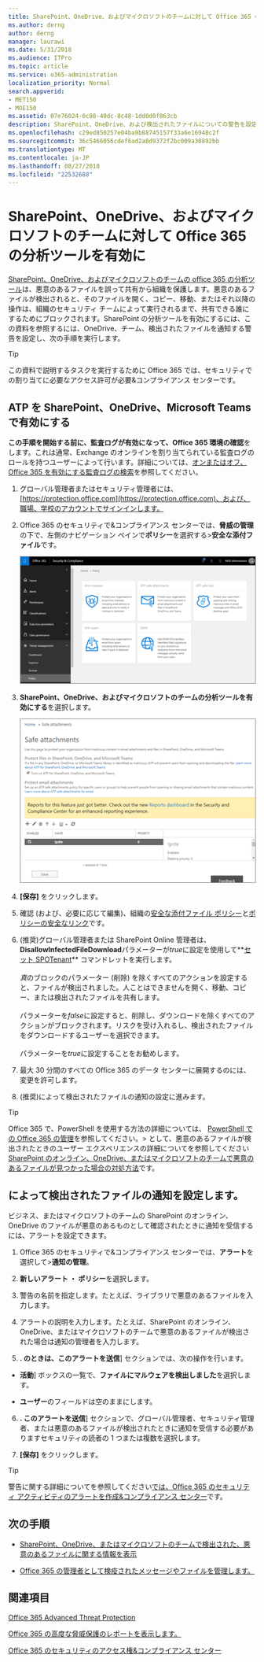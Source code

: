 ```yaml
---
title: SharePoint、OneDrive、およびマイクロソフトのチームに対して Office 365 の分析ツールを有効に
ms.author: derng
author: derng
manager: laurawi
ms.date: 5/31/2018
ms.audience: ITPro
ms.topic: article
ms.service: o365-administration
localization_priority: Normal
search.appverid:
- MET150
- MOE150
ms.assetid: 07e76024-0c80-40dc-8c48-1dd0d0f863cb
description: SharePoint、OneDrive、および検出されたファイルについての警告を設定する方法など、チーム分析ツールを有効にする方法を説明します。
ms.openlocfilehash: c29ed850257e04ba9b88745157f33a6e16948c2f
ms.sourcegitcommit: 36c5466056cdef6ad2a8d9372f2bc009a30892bb
ms.translationtype: MT
ms.contentlocale: ja-JP
ms.lasthandoff: 08/27/2018
ms.locfileid: "22532688"
---
```

# <a name="turn-on-office-365-atp-for-sharepoint-onedrive-and-microsoft-teams"></a>SharePoint、OneDrive、およびマイクロソフトのチームに対して Office 365 の分析ツールを有効に

[SharePoint、OneDrive、およびマイクロソフトのチームの office 365 の分析ツール](atp-for-spo-odb-and-teams.md)は、悪意のあるファイルを誤って共有から組織を保護します。悪意のあるファイルが検出されると、そのファイルを開く、コピー、移動、またはそれ以降の操作は、組織のセキュリティ チームによって実行されるまで、共有できる誰にするためにブロックされます。SharePoint の分析ツールを有効にするには、この資料を参照するには、OneDrive、チーム、検出されたファイルを通知する警告を設定し、次の手順を実行します。 
  
> [!TIP]
> この資料で説明するタスクを実行するために Office 365 では、セキュリティでの割り当てに必要なアクセス許可が必要&amp;コンプライアンス センターです。
  
## <a name="turn-on-atp-for-sharepoint-onedrive-and-microsoft-teams"></a>ATP を SharePoint、OneDrive、Microsoft Teams で有効にする

 **この手順を開始する前に、監査ログが有効になって、Office 365 環境の確認**をします。これは通常、Exchange のオンラインを割り当てられている監査ログのロールを持つユーザーによって行います。詳細については、[オンまたはオフ、Office 365 を有効にする監査ログの検索](turn-audit-log-search-on-or-off.md)を参照してください。
  
1. グローバル管理者またはセキュリティ管理者には、 [https://protection.office.com](https://protection.office.com)、および、職場、学校のアカウントでサインインします。
    
2. Office 365 のセキュリティで&amp;コンプライアンス センターでは、**脅威の管理**の下で、左側のナビゲーション ペインで**ポリシー**を選択する\>**安全な添付ファイル**です。
    
    ![セキュリティ&amp;コンプライアンス センターでは、脅威の管理を選択して\>ポリシー](media/08849c91-f043-4cd1-a55e-d440c86442f2.png)
  
3. **SharePoint、OneDrive、およびマイクロソフトのチームの分析ツールを有効にする**を選択します。
    
    ![オンライン、ビジネス、およびマイクロソフトのチームの OneDrive の SharePoint の高度な脅威保護を有効に](media/48cfaace-59cc-4e60-bf86-05ff6b99bdbf.png)
  
4. **[保存]** をクリックします。
    
5. 確認 (および、必要に応じて編集)、組織の[安全な添付ファイル ポリシー](set-up-atp-safe-attachments-policies.md)と[ポリシーの安全なリンク](set-up-atp-safe-links-policies.md)です。
    
6. (推奨)グローバル管理者または SharePoint Online 管理者は、 **DisallowInfectedFileDownload**パラメーターが*true*に設定を使用して**[セット SPOTenant](https://docs.microsoft.com/powershell/module/sharepoint-online/Set-SPOTenant?view=sharepoint-ps)** コマンドレットを実行します。 </br></br>*真*のブロックのパラメーター (削除) を除くすべてのアクションを設定すると、ファイルが検出されました。人ことはできませんを開く、移動、コピー、または検出されたファイルを共有します。</br></br>パラメーターを*false*に設定すると、削除し、ダウンロードを除くすべてのアクションがブロックされます。リスクを受け入れるし、検出されたファイルをダウンロードするユーザーを選択できます。</br></br>パラメーターを*true*に設定することをお勧めします。 
   
7. 最大 30 分間のすべての Office 365 のデータ センターに展開するのには、変更を許可します。
    
8. (推奨)によって検出されたファイルの通知の設定に進みます。
    
> [!TIP]
> Office 365 で、PowerShell を使用する方法の詳細については、 [PowerShell での Office 365 の管理](https://docs.microsoft.com/office365/enterprise/powershell/manage-office-365-with-office-365-powershell)を参照してください。> として、悪意のあるファイルが検出されたときのユーザー エクスペリエンスの詳細についてを参照してください[SharePoint のオンライン、OneDrive、またはマイクロソフトのチームで悪意のあるファイルが見つかった場合の対処方法](https://support.office.com/article/01e902ad-a903-4e0f-b093-1e1ac0c37ad2)です。 
  
## <a name="set-up-alerts-for-detected-files"></a>によって検出されたファイルの通知を設定します。

ビジネス、またはマイクロソフトのチームの SharePoint のオンライン、OneDrive のファイルが悪意のあるものとして確認されたときに通知を受信するには、アラートを設定できます。
  
1. Office 365 のセキュリティで&amp;コンプライアンス センターでは、**アラート**を選択して\>**通知の管理**。
    
2. **新しいアラート ・ ポリシー**を選択します。
    
3. 警告の名前を指定します。たとえば、ライブラリで悪意のあるファイルを入力します。
    
4. アラートの説明を入力します。たとえば、SharePoint のオンライン、OneDrive、またはマイクロソフトのチームで悪意のあるファイルが検出された場合は通知の管理者を入力します。
    
5. **. のときは、このアラートを送信**] セクションでは、次の操作を行います。 
    
  - **活動**] ボックスの一覧で、**ファイルにマルウェアを検出しました**を選択します。
    
  - **ユーザー**のフィールドは空のままにします。 
    
6. **. このアラートを送信**] セクションで、グローバル管理者、セキュリティ管理者、または悪意のあるファイルが検出されたときに通知を受信する必要がありますセキュリティの読者の 1 つまたは複数を選択します。 
    
7. **[保存]** をクリックします。
    
> [!TIP]
> 警告に関する詳細についてを参照してください[では、Office 365 のセキュリティ アクティビティのアラートを作成&amp;コンプライアンス センター](create-activity-alerts.md)です。 
  
## <a name="next-steps"></a>次の手順

- [SharePoint、OneDrive、またはマイクロソフトのチームで検出された、悪意のあるファイルに関する情報を表示](malicious-files-detected-in-spo-odb-or-teams.md)
    
- [Office 365 の管理者として検疫されたメッセージやファイルを管理します。](manage-quarantined-messages-and-files.md)
    
## <a name="related-topics"></a>関連項目

[Office 365 Advanced Threat Protection](office-365-atp.md)
  
[Office 365 の高度な脅威保護のレポートを表示します。](view-reports-for-atp.md)
  
[Office 365 のセキュリティのアクセス権&amp;コンプライアンス センター](permissions-in-the-security-and-compliance-center.md)
  

